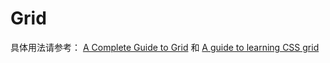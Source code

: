 # Grid
具体用法请参考： [A Complete Guide to Grid](https://css-tricks.com/snippets/css/complete-guide-grid/) 和 [A guide to learning CSS grid](https://learncssgrid.com/)